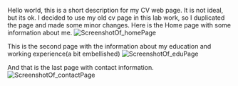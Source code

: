 Hello world, this is a short description for my CV web page. It is not ideal, but its ok.
I decided to use my old cv page in this lab work, so I duplicated the page and made some minor changes.
Here is the Home page with some information about me.
![ScreenshotOf_homePage](C:\Users\Сагадат\Desktop\inf232\Saga\public\home_page_screen.jpg?raw=true "home")

This is the second page with the information about my education and working experience(a bit embellished)
![ScreenshotOf_eduPage](C:\Users\Сагадат\Desktop\inf232\Saga\public\edu_page_screen.jpg?raw=true "edu")

And that is the last page with contact information.
![ScreenshotOf_contactPage](C:\Users\Сагадат\Desktop\inf232\Saga\public\contact_page_screen.jpg?raw=true "contact")